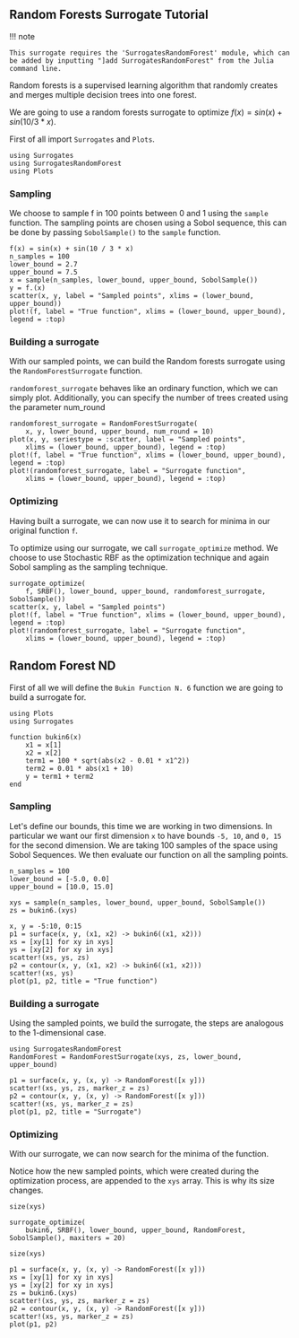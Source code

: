 ## Random Forests Surrogate Tutorial

!!! note
    
    This surrogate requires the 'SurrogatesRandomForest' module, which can be added by inputting "]add SurrogatesRandomForest" from the Julia command line.

Random forests is a supervised learning algorithm that randomly creates and merges multiple decision trees into one forest.

We are going to use a random forests surrogate to optimize $f(x)=sin(x)+sin(10/3 * x)$.

First of all import `Surrogates` and `Plots`.

```@example RandomForestSurrogate_tutorial
using Surrogates
using SurrogatesRandomForest
using Plots
```

### Sampling

We choose to sample f in 100 points between 0 and 1 using the `sample` function. The sampling points are chosen using a Sobol sequence, this can be done by passing `SobolSample()` to the `sample` function.

```@example RandomForestSurrogate_tutorial
f(x) = sin(x) + sin(10 / 3 * x)
n_samples = 100
lower_bound = 2.7
upper_bound = 7.5
x = sample(n_samples, lower_bound, upper_bound, SobolSample())
y = f.(x)
scatter(x, y, label = "Sampled points", xlims = (lower_bound, upper_bound))
plot!(f, label = "True function", xlims = (lower_bound, upper_bound), legend = :top)
```

### Building a surrogate

With our sampled points, we can build the Random forests surrogate using the `RandomForestSurrogate` function.

`randomforest_surrogate` behaves like an ordinary function, which we can simply plot. Additionally, you can specify the number of trees created
using the parameter num_round

```@example RandomForestSurrogate_tutorial
randomforest_surrogate = RandomForestSurrogate(
    x, y, lower_bound, upper_bound, num_round = 10)
plot(x, y, seriestype = :scatter, label = "Sampled points",
    xlims = (lower_bound, upper_bound), legend = :top)
plot!(f, label = "True function", xlims = (lower_bound, upper_bound), legend = :top)
plot!(randomforest_surrogate, label = "Surrogate function",
    xlims = (lower_bound, upper_bound), legend = :top)
```

### Optimizing

Having built a surrogate, we can now use it to search for minima in our original function `f`.

To optimize using our surrogate, we call `surrogate_optimize` method. We choose to use Stochastic RBF as the optimization technique and again Sobol sampling as the sampling technique.

```@example RandomForestSurrogate_tutorial
surrogate_optimize(
    f, SRBF(), lower_bound, upper_bound, randomforest_surrogate, SobolSample())
scatter(x, y, label = "Sampled points")
plot!(f, label = "True function", xlims = (lower_bound, upper_bound), legend = :top)
plot!(randomforest_surrogate, label = "Surrogate function",
    xlims = (lower_bound, upper_bound), legend = :top)
```

## Random Forest ND

First of all we will define the `Bukin Function N. 6` function we are going to build a surrogate for.

```@example RandomForestSurrogateND
using Plots
using Surrogates

function bukin6(x)
    x1 = x[1]
    x2 = x[2]
    term1 = 100 * sqrt(abs(x2 - 0.01 * x1^2))
    term2 = 0.01 * abs(x1 + 10)
    y = term1 + term2
end
```

### Sampling

Let's define our bounds, this time we are working in two dimensions. In particular we want our first dimension `x` to have bounds `-5, 10`, and `0, 15` for the second dimension. We are taking 100 samples of the space using Sobol Sequences. We then evaluate our function on all the sampling points.

```@example RandomForestSurrogateND
n_samples = 100
lower_bound = [-5.0, 0.0]
upper_bound = [10.0, 15.0]

xys = sample(n_samples, lower_bound, upper_bound, SobolSample())
zs = bukin6.(xys)
```

```@example RandomForestSurrogateND
x, y = -5:10, 0:15
p1 = surface(x, y, (x1, x2) -> bukin6((x1, x2)))
xs = [xy[1] for xy in xys]
ys = [xy[2] for xy in xys]
scatter!(xs, ys, zs)
p2 = contour(x, y, (x1, x2) -> bukin6((x1, x2)))
scatter!(xs, ys)
plot(p1, p2, title = "True function")
```

### Building a surrogate

Using the sampled points, we build the surrogate, the steps are analogous to the 1-dimensional case.

```@example RandomForestSurrogateND
using SurrogatesRandomForest
RandomForest = RandomForestSurrogate(xys, zs, lower_bound, upper_bound)
```

```@example RandomForestSurrogateND
p1 = surface(x, y, (x, y) -> RandomForest([x y]))
scatter!(xs, ys, zs, marker_z = zs)
p2 = contour(x, y, (x, y) -> RandomForest([x y]))
scatter!(xs, ys, marker_z = zs)
plot(p1, p2, title = "Surrogate")
```

### Optimizing

With our surrogate, we can now search for the minima of the function.

Notice how the new sampled points, which were created during the optimization process, are appended to the `xys` array.
This is why its size changes.

```@example RandomForestSurrogateND
size(xys)
```

```@example RandomForestSurrogateND
surrogate_optimize(
    bukin6, SRBF(), lower_bound, upper_bound, RandomForest, SobolSample(), maxiters = 20)
```

```@example RandomForestSurrogateND
size(xys)
```

```@example RandomForestSurrogateND
p1 = surface(x, y, (x, y) -> RandomForest([x y]))
xs = [xy[1] for xy in xys]
ys = [xy[2] for xy in xys]
zs = bukin6.(xys)
scatter!(xs, ys, zs, marker_z = zs)
p2 = contour(x, y, (x, y) -> RandomForest([x y]))
scatter!(xs, ys, marker_z = zs)
plot(p1, p2)
```
